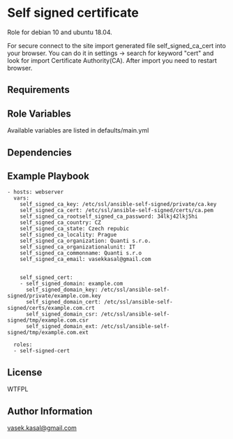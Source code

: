 Self signed certificate
=======================

Role for debian 10 and ubuntu 18.04.

For secure connect to the site import generated file self_signed_ca_cert into your browser. You can do it in settings -> search for keyword "cert" and look for import Certificate Authority(CA). After import you need to restart browser.

Requirements
------------

Role Variables
--------------
Available variables are listed in defaults/main.yml


Dependencies
------------


Example Playbook
----------------

    - hosts: webserver
      vars:
        self_signed_ca_key: /etc/ssl/ansible-self-signed/private/ca.key
        self_signed_ca_cert: /etc/ssl/ansible-self-signed/certs/ca.pem
        self_signed_ca_rootself_signed_ca_password: 34lkj42lkj5hi
        self_signed_ca_country: CZ
        self_signed_ca_state: Czech repubic
        self_signed_ca_locality: Prague
        self_signed_ca_organization: Quanti s.r.o.
        self_signed_ca_organizationalunit: IT
        self_signed_ca_commonname: Quanti s.r.o
        self_signed_ca_email: vasekkasal@gmail.com


        self_signed_cert:
        - self_signed_domain: example.com
          self_signed_domain_key: /etc/ssl/ansible-self-signed/private/example.com.key
          self_signed_domain_cert: /etc/ssl/ansible-self-signed/certs/example.com.crt
          self_signed_domain_csr: /etc/ssl/ansible-self-signed/tmp/example.com.csr
          self_signed_domain_ext: /etc/ssl/ansible-self-signed/tmp/example.com.ext

      roles:
      - self-signed-cert


License
-------
WTFPL

Author Information
------------------

vasek.kasal@gmail.com
